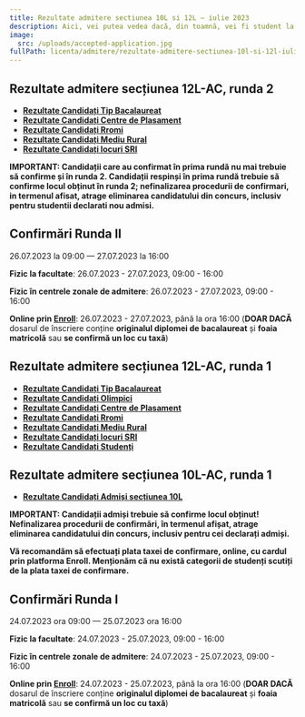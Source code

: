 ```yaml
---
title: Rezultate admitere sectiunea 10L si 12L ― iulie 2023
description: Aici, vei putea vedea dacă, din toamnă, vei fi student la AC!
image:
  src: /uploads/accepted-application.jpg
fullPath: licenta/admitere/rezultate-admitere-sectiunea-10l-si-12l-iulie-2023
---
```

## Rezultate admitere secțiunea 12L-AC, runda 2

<Block color="green">

* **[Rezultate Candidați Tip Bacalaureat](https://admitere.ac.upt.ro/uploads/12l-r2-baci.pdf)**
* **[Rezultate Candidați Centre de Plasament](https://admitere.ac.upt.ro/uploads/12l-r2-plasament.pdf)**
* **[Rezultate Candidați Rromi](https://admitere.ac.upt.ro/uploads/12l-r2-rromi.pdf)**
* **[Rezultate Candidați Mediu Rural](https://admitere.ac.upt.ro/uploads/12l-r2-rurali.pdf)**
* **[Rezultate Candidați locuri SRI](https://admitere.ac.upt.ro/uploads/12l-r2-sri.pdf)**

</Block>

**IMPORTANT: Candidații care au confirmat în prima rundă nu mai trebuie să confirme și în runda 2. Candidații respinși în prima rundă trebuie să confirme locul obținut în runda 2; nefinalizarea procedurii de confirmari, in termenul afisat, atrage eliminarea candidatului din concurs, inclusiv pentru studentii declarati nou admisi.**

## Confirmări Runda II

26.07.2023 la 09:00 — 27.07.2023 la 16:00

**Fizic la facultate**: 26.07.2023 - 27.07.2023, 09:00 - 16:00

**Fizic în centrele zonale de admitere**: 26.07.2023 - 27.07.2023, 09:00 - 16:00

**Online prin [Enroll](https://enroll.upt.ro/)**: 26.07.2023 - 27.07.2023, până la ora 16:00 (**DOAR DACĂ** dosarul de înscriere conține **originalul diplomei de bacalaureat** și **foaia matricolă** sau **se confirmă un loc cu taxă**)

## Rezultate admitere secțiunea 12L-AC, runda 1

<Block color="green">

* **[Rezultate Candidați Tip Bacalaureat](https://admitere.ac.upt.ro/uploads/12l-r1-admisi-bac.pdf)**
* **[Rezultate Candidați Olimpici](https://admitere.ac.upt.ro/uploads/12l-r1-admisi-olimpic.pdf)**
* **[Rezultate Candidați Centre de Plasament](https://admitere.ac.upt.ro/uploads/12l-r1-admisi-plasament.pdf)**
* **[Rezultate Candidați Rromi](https://admitere.ac.upt.ro/uploads/12l-r1-admisi-rrom.pdf)**
* **[Rezultate Candidați Mediu Rural](https://admitere.ac.upt.ro/uploads/12l-r1-admisi-rurali.pdf)**
* **[Rezultate Candidați locuri SRI](https://admitere.ac.upt.ro/uploads/12l-r1-admisi-sri.pdf)**
* **[Rezultate Candidați Studenți](https://admitere.ac.upt.ro/uploads/12l-r1-admisi-student.pdf)**

</Block>

## Rezultate admitere secțiunea 10L-AC, runda 1

<Block color="green">

* **[Rezultate Candidați Admiși secțiunea 10L](https://elearning.upt.ro/wp-content/uploads/2023/07/Rezultate_10DL_Admisi_Iulie_2023.pdf)**

</Block>

<Block color="red">

**IMPORTANT: Candidații admiși trebuie să confirme locul obținut! Nefinalizarea procedurii de confirmări, în termenul afișat, atrage eliminarea candidatului din concurs, inclusiv pentru cei declarați admiși.**

**Vă recomandăm să efectuați plata taxei de confirmare, online, cu cardul prin platforma Enroll. Menționăm că nu există categorii de studenți scutiți de la plata taxei de confirmare.**

</Block>

## Confirmări Runda I

24.07.2023 ora 09:00 — 25.07.2023 ora 16:00

**Fizic la facultate**: 24.07.2023 - 25.07.2023, 09:00 - 16:00

**Fizic în centrele zonale de admitere**: 24.07.2023 - 25.07.2023, 09:00 - 16:00

**Online prin [Enroll](https://enroll.upt.ro/)**: 24.07.2023 - 25.07.2023, până la ora 16:00 (**DOAR DACĂ** dosarul de înscriere conține **originalul diplomei de bacalaureat** și **foaia matricolă** sau **se confirmă un loc cu taxă**)